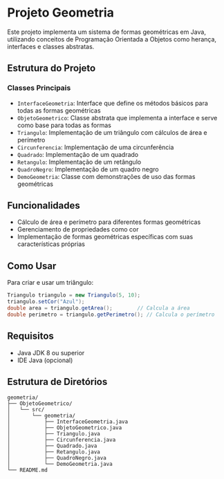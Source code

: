 # Projeto Geometria

Este projeto implementa um sistema de formas geométricas em Java, utilizando conceitos de Programação Orientada a Objetos como herança, interfaces e classes abstratas.

## Estrutura do Projeto

### Classes Principais
- `InterfaceGeometria`: Interface que define os métodos básicos para todas as formas geométricas
- `ObjetoGeometrico`: Classe abstrata que implementa a interface e serve como base para todas as formas
- `Triangulo`: Implementação de um triângulo com cálculos de área e perímetro
- `Circunferencia`: Implementação de uma circunferência
- `Quadrado`: Implementação de um quadrado
- `Retangulo`: Implementação de um retângulo
- `QuadroNegro`: Implementação de um quadro negro
- `DemoGeometria`: Classe com demonstrações de uso das formas geométricas

## Funcionalidades

- Cálculo de área e perímetro para diferentes formas geométricas
- Gerenciamento de propriedades como cor
- Implementação de formas geométricas específicas com suas características próprias

## Como Usar

Para criar e usar um triângulo:

```java
Triangulo triangulo = new Triangulo(5, 10);
triangulo.setCor("Azul");
double area = triangulo.getArea();        // Calcula a área
double perimetro = triangulo.getPerimetro(); // Calcula o perímetro
```

## Requisitos

- Java JDK 8 ou superior
- IDE Java (opcional)

## Estrutura de Diretórios

```
geometria/
├── ObjetoGeometrico/
│   └── src/
│       └── geometria/
│           ├── InterfaceGeometria.java
│           ├── ObjetoGeometrico.java
│           ├── Triangulo.java
│           ├── Circunferencia.java
│           ├── Quadrado.java
│           ├── Retangulo.java
│           ├── QuadroNegro.java
│           └── DemoGeometria.java
└── README.md
